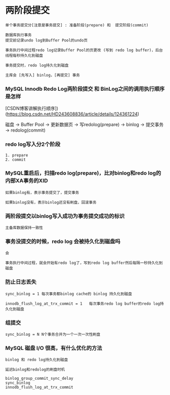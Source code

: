 # 两阶段提交

```
单个事务提交分[注意是事务提交] : 准备阶段(prepare) 和  提交阶段(commit)
```

```
数据库执行事务
提交前记录undo log到Buffer Pool的undo页

事务执行中间过程redo log记录Buffer Pool的页更改 (写到 redo log buffer)，后台线程每秒持久化到磁盘

事务提交时，redo log持久化到磁盘

主库会 [先写入] binlog，[再提交] 事务
```

### MySQL Innodb Redo Log两阶段提交 和 BinLog之间的调用执行顺序是怎样

[CSDN博客讲解执行顺序])(https://blog.csdn.net/HD243608836/article/details/124361224)

磁盘 -> Buffer Pool -> 更新数据页 -> 写redolog(prepare) -> binlog -> 提交事务 -> redolog(commit)

### redo log写入分2个阶段

```
1. prepare
2. commit
```

### MySQL重启后，扫描redo log(prepare)，比对binlog和redo log的内部XA事务的XID

```
如果binlog有，表示事务提交了，提交事务

如果binlog没有，表示binlog还没有刷盘，回滚事务
```

### 两阶段提交以binlog写入成功为事务提交成功的标识

```
主备库数据保持一致性
```

### 事务没提交的时候，redo log 会被持久化到磁盘吗
```
会

事务执行中间过程，就会开始有redo log了，写到redo log buffer然后每隔一秒持久化到磁盘
```

### 防止日志丢失
```
sync_binlog = 1 每次事务都binlog cache的 binlog 持久化到磁盘

innodb_flush_log_at_trx_commit = 1   每次事务redo log buffer的redo log持久化到磁盘
```

### 组提交
```
sync_binlog = N N个事务合并为一个一次一次性刷盘
```

### MySQL 磁盘 I/O 很高，有什么优化的方法
```
binlog 和 redo log持久化到磁盘

延迟binlog和redolog的刷盘时机
```
```
binlog_group_commit_sync_delay
sync_binlog
innodb_flush_log_at_trx_commit
```